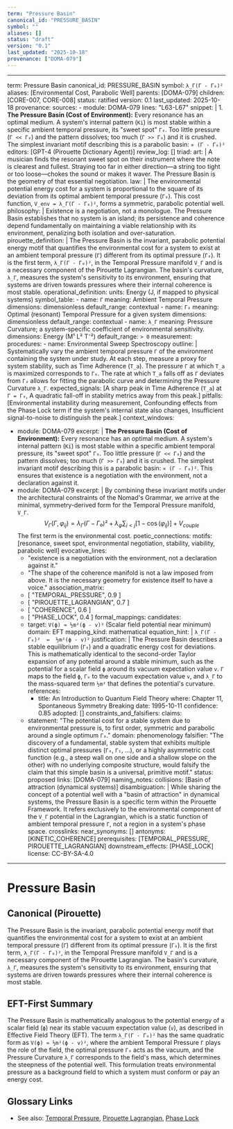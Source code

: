 ```yaml
---
term: "Pressure Basin"
canonical_id: "PRESSURE_BASIN"
symbol: ""
aliases: []
status: "draft"
version: "0.1"
last_updated: "2025-10-18"
provenance: ["DOMA-079"]
---
```


---
term: Pressure Basin
canonical_id: PRESSURE_BASIN
symbol: `λ_Γ(Γ - Γ₀)²`
aliases: [Environmental Cost, Parabolic Well]
parents: [DOMA-079]
children: [CORE-007, CORE-008]
status: ratified
version: 0.1
last_updated: 2025-10-18
provenance:
  sources:
    - module: DOMA-079
      lines: "L63-L67"
      snippet: |
        1.  **The Pressure Basin (Cost of Environment):** Every resonance has an optimal medium. A system's internal pattern (`Ki`) is most stable within a specific ambient temporal pressure, its "sweet spot" `Γ₀`. Too little pressure (`Γ << Γ₀`) and the pattern dissolves; too much (`Γ >> Γ₀`) and it is crushed. The simplest invariant motif describing this is a parabolic basin:
            `∝ (Γ - Γ₀)²`
  editors: [GPT-4 (Pirouette Dictionary Agent)]
  review_log: []
triad:
  art: |
    A musician finds the resonant sweet spot on their instrument where the note is clearest and fullest. Straying too far in either direction—a string too tight or too loose—chokes the sound or makes it waver. The Pressure Basin is the geometry of that essential negotiation.
  law: |
    The environmental potential energy cost for a system is proportional to the square of its deviation from its optimal ambient temporal pressure (`Γ₀`). This cost function, `V_env = λ_Γ(Γ - Γ₀)²`, forms a symmetric, parabolic potential well.
  philosophy: |
    Existence is a negotiation, not a monologue. The Pressure Basin establishes that no system is an island; its persistence and coherence depend fundamentally on maintaining a viable relationship with its environment, penalizing both isolation and over-saturation.
pirouette_definition: |
  The Pressure Basin is the invariant, parabolic potential energy motif that quantifies the environmental cost for a system to exist at an ambient temporal pressure (`Γ`) different from its optimal pressure (`Γ₀`). It is the first term, `λ_Γ(Γ - Γ₀)²`, in the Temporal Pressure manifold `V_Γ` and is a necessary component of the Pirouette Lagrangian. The basin's curvature, `λ_Γ`, measures the system's sensitivity to its environment, ensuring that systems are driven towards pressures where their internal coherence is most stable.
operational_definition:
  units: Energy (J, if mapped to physical systems)
  symbol_table:
    - name: `Γ`
      meaning: Ambient Temporal Pressure
      dimensions: dimensionless
      default_range: contextual
    - name: `Γ₀`
      meaning: Optimal (resonant) Temporal Pressure for a given system
      dimensions: dimensionless
      default_range: contextual
    - name: `λ_Γ`
      meaning: Pressure Curvature; a system-specific coefficient of environmental sensitivity.
      dimensions: Energy (M¹ L² T⁻²)
      default_range: `> 0`
  measurement:
    procedures:
      - name: Environmental Sweep Spectroscopy
        outline: |
          Systematically vary the ambient temporal pressure `Γ` of the environment containing the system under study. At each step, measure a proxy for system stability, such as Time Adherence (`T_a`). The pressure `Γ` at which `T_a` is maximized corresponds to `Γ₀`. The rate at which `T_a` falls off as `Γ` deviates from `Γ₀` allows for fitting the parabolic curve and determining the Pressure Curvature `λ_Γ`.
        expected_signals: [A sharp peak in Time Adherence (`T_a`) at `Γ = Γ₀`, A quadratic fall-off in stability metrics away from this peak.]
        pitfalls: [Environmental instability during measurement, Confounding effects from the Phase Lock term if the system's internal state also changes, Insufficient signal-to-noise to distinguish the peak.]
context_windows:
  - module: DOMA-079
    excerpt: |
      **The Pressure Basin (Cost of Environment):** Every resonance has an optimal medium. A system's internal pattern (`Ki`) is most stable within a specific ambient temporal pressure, its "sweet spot" `Γ₀`. Too little pressure (`Γ << Γ₀`) and the pattern dissolves; too much (`Γ >> Γ₀`) and it is crushed. The simplest invariant motif describing this is a parabolic basin: `∝ (Γ - Γ₀)²`. This ensures that existence is a negotiation with the environment, not a declaration against it.
  - module: DOMA-079
    excerpt: |
      By combining these invariant motifs under the architectural constraints of the Nomad's Grammar, we arrive at the minimal, symmetry-derived form for the Temporal Pressure manifold, `V_Γ`.
      $$V_Γ(Γ, φ_{ij}) = \lambda_Γ(Γ - Γ₀)² + \lambda_φ \sum_{i<j} [1 - \cos(φ_{ij})] + V_{couple}$$
      The first term is the environmental cost.
poetic_connections:
  motifs: [resonance, sweet spot, environmental negotiation, stability, viability, parabolic well]
  evocative_lines:
    - "existence is a negotiation with the environment, not a declaration against it."
    - "The shape of the coherence manifold is not a law imposed from above. It is the necessary geometry for existence itself to have a voice."
  association_matrix:
    - [ "TEMPORAL_PRESSURE", 0.9 ]
    - [ "PIROUETTE_LAGRANGIAN", 0.7 ]
    - [ "COHERENCE", 0.6 ]
    - [ "PHASE_LOCK", 0.4 ]
formal_mappings:
  candidates:
    - target: `V(ϕ) ≈ ½m²(ϕ - v)²` (Scalar field potential near minimum)
      domain: EFT
      mapping_kind: mathematical
      equation_hint: |
        `λ_Γ(Γ - Γ₀)²  ↔  ½m²(ϕ - v)²`
      justification: |
        The Pressure Basin describes a stable equilibrium (`Γ₀`) and a quadratic energy cost for deviations. This is mathematically identical to the second-order Taylor expansion of any potential around a stable minimum, such as the potential for a scalar field `ϕ` around its vacuum expectation value `v`. `Γ` maps to the field `ϕ`, `Γ₀` to the vacuum expectation value `v`, and `λ_Γ` to the mass-squared term `½m²` that defines the potential's curvature.
      references:
        - title: An Introduction to Quantum Field Theory
          where: Chapter 11, Spontaneous Symmetry Breaking
          date: 1995-10-11
      confidence: 0.85
  adopted: []
constraints_and_falsifiers:
  claims:
    - statement: "The potential cost for a stable system due to environmental pressure is, to first order, symmetric and parabolic around a single optimum `Γ₀`."
      domain: phenomenology
      falsifier: "The discovery of a fundamental, stable system that exhibits multiple distinct optimal pressures (`Γ₀`, `Γ₁`, ...), or a highly asymmetric cost function (e.g., a steep wall on one side and a shallow slope on the other) with no underlying composite structure, would falsify the claim that this simple basin is a universal, primitive motif."
      status: proposed
      links: [DOMA-079]
naming_notes:
  collisions: [Basin of attraction (dynamical systems)]
  disambiguation: |
    While sharing the concept of a potential well with a "basin of attraction" in dynamical systems, the Pressure Basin is a specific term within the Pirouette Framework. It refers exclusively to the environmental component of the `V_Γ` potential in the Lagrangian, which is a static function of ambient temporal pressure `Γ`, not a region in a system's phase space.
crosslinks:
  near_synonyms: []
  antonyms: [KINETIC_COHERENCE]
  prerequisites: [TEMPORAL_PRESSURE, PIROUETTE_LAGRANGIAN]
  downstream_effects: [PHASE_LOCK]
license: CC-BY-SA-4.0
---

# Pressure Basin

## Canonical (Pirouette)
The Pressure Basin is the invariant, parabolic potential energy motif that quantifies the environmental cost for a system to exist at an ambient temporal pressure (`Γ`) different from its optimal pressure (`Γ₀`). It is the first term, `λ_Γ(Γ - Γ₀)²`, in the Temporal Pressure manifold `V_Γ` and is a necessary component of the Pirouette Lagrangian. The basin's curvature, `λ_Γ`, measures the system's sensitivity to its environment, ensuring that systems are driven towards pressures where their internal coherence is most stable.

## EFT-First Summary
The Pressure Basin is mathematically analogous to the potential energy of a scalar field (`ϕ`) near its stable vacuum expectation value (`v`), as described in Effective Field Theory (EFT). The term `λ_Γ(Γ - Γ₀)²` has the same quadratic form as `V(ϕ) ≈ ½m²(ϕ - v)²`, where the ambient Temporal Pressure `Γ` plays the role of the field, the optimal pressure `Γ₀` acts as the vacuum, and the Pressure Curvature `λ_Γ` corresponds to the field's mass, which determines the steepness of the potential well. This formulation treats environmental pressure as a background field to which a system must conform or pay an energy cost.

## Glossary Links
- See also: [Temporal Pressure](link), [Pirouette Lagrangian](link), [Phase Lock](link)